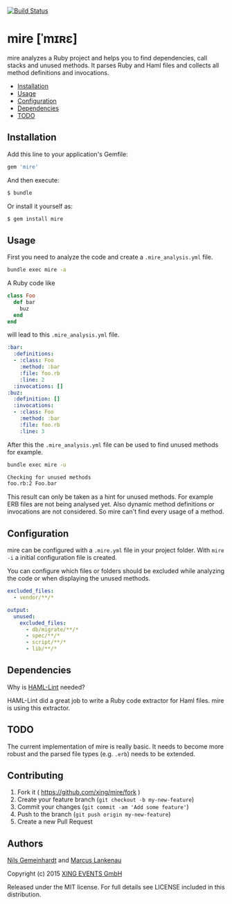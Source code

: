 [![Build
Status](https://travis-ci.org/xing/mire.svg?branch=master)](https://travis-ci.org/xing/mire)

# mire [ˈmɪʀɛ]

mire analyzes a Ruby project and helps you to find dependencies, call
stacks and unused methods. It parses Ruby and Haml files and collects
all method definitions and invocations.

* [Installation](#installation)
* [Usage](#usage)
* [Configuration](#configuration)
* [Dependencies](#dependencies)
* [TODO](#todo)


## Installation

Add this line to your application's Gemfile:

```ruby
gem 'mire'
```

And then execute:

```bash
$ bundle
```

Or install it yourself as:

```bash
$ gem install mire
```

## Usage

First you need to analyze the code and create a `.mire_analysis.yml`
file.

```bash
bundle exec mire -a
```

A Ruby code like

```ruby
class Foo
  def bar
    buz
  end
end
```

will lead to this `.mire_analysis.yml` file.

```yaml
:bar:
  :definitions:
  - :class: Foo
    :method: :bar
    :file: foo.rb
    :line: 2
  :invocations: []
:buz:
  :definition: []
  :invocations:
  - :class: Foo
    :method: :bar
    :file: foo.rb
    :line: 3
```

After this the `.mire_analysis.yml` file can be used to find unused
methods for example.

```bash
bundle exec mire -u

Checking for unused methods
foo.rb:2 Foo.bar
```

This result can only be taken as a hint for unused methods. For example ERB files are
not being analysed yet. Also dynamic method definitions or invocations are not
considered.  So mire can't find every usage of a method.

## Configuration

mire can be configured with a `.mire.yml` file in your project folder.
With `mire -i` a initial configuration file is created.

You can configure which files or folders should be excluded while
analyzing the code or when displaying the unused methods.

```yaml
excluded_files:
  - vendor/**/*

output:
  unused:
    excluded_files:
      - db/migrate/**/*
      - spec/**/*
      - script/**/*
      - lib/**/*
```

## Dependencies

Why is [HAML-Lint](https://github.com/brigade/haml-lint) needed?

HAML-Lint did a great job to write a Ruby code extractor for Haml files.
mire is using this extractor.

## TODO

The current implementation of mire is really basic. It needs to become
more robust and the parsed file types (e.g. `.erb`) needs to be
extended.

## Contributing

1. Fork it ( https://github.com/xing/mire/fork )
2. Create your feature branch (`git checkout -b my-new-feature`)
3. Commit your changes (`git commit -am 'Add some feature'`)
4. Push to the branch (`git push origin my-new-feature`)
5. Create a new Pull Request

## Authors

[Nils Gemeinhardt](https://github.com/geniou) and [Marcus Lankenau](https://github.com/mlankenau)

Copyright (c) 2015 [XING EVENTS GmbH](http://de.amiando.com/)

Released under the MIT license. For full details see LICENSE included in this distribution.
